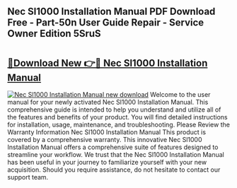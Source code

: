## Nec Sl1000 Installation Manual PDF Download Free - Part-50n User Guide Repair - Service Owner Edition 5SruS

# <h2><a href="http://bc64262.oget.top/?id=Nec+Sl1000+Installation+Manual">🔗Download New 👉🔴 Nec Sl1000 Installation Manual</a></h2>

[![Nec Sl1000 Installation Manual new download](https://i.imgur.com/5g1atiW.png)](http://bc64262.oget.top/?id=Nec+Sl1000+Installation+Manual)
Welcome to the user manual for your newly activated Nec Sl1000 Installation Manual. This comprehensive guide is intended to help you understand and utilize all of the features and benefits of your product. You will find detailed instructions for installation, usage, maintenance, and troubleshooting. Please Review the Warranty Information Nec Sl1000 Installation Manual This product is covered by a comprehensive warranty. This innovative Nec Sl1000 Installation Manual offers a comprehensive suite of features designed to streamline your workflow. We trust that the Nec Sl1000 Installation Manual has been useful in your journey to familiarize yourself with your new acquisition. Should you require assistance, do not hesitate to contact our support team.
